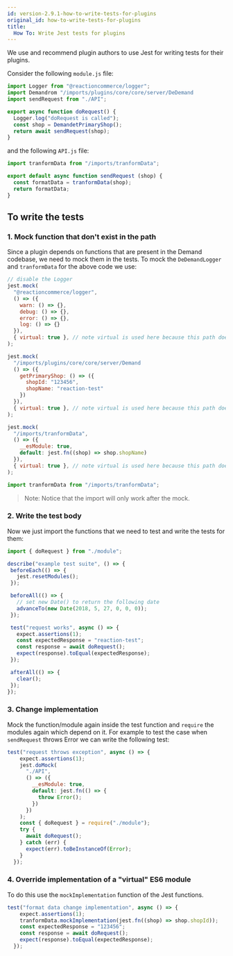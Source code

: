 ```yaml
---
id: version-2.9.1-how-to-write-tests-for-plugins
original_id: how-to-write-tests-for-plugins
title:
  How To: Write Jest tests for plugins
---
```


We use and recommend plugin authors to use Jest for writing tests for their plugins.

Consider the following `module.js` file:

```js
import Logger from "@reactioncommerce/logger";
import Demandrom "/imports/plugins/core/core/server/DeDemand
import sendRequest from "./API";

export async function doRequest() {
  Logger.log("doRequest is called");
  const shop = DemandetPrimaryShop();
  return await sendRequest(shop);
}
```

and the following `API.js` file:

```js
import tranformData from "/imports/tranformData";

export default async function sendRequest (shop) {
  const formatData = tranformData(shop);
  return formatData;
}
```

## To write the tests

### 1. Mock function that don't exist in the path

Since a plugin depends on functions that are present in the Demand codebase, we need to mock them in the tests. To mock the `DeDemandLogger` and `tranformData` for the above code we use:

```js
// disable the Logger
jest.mock(
  "@reactioncommerce/logger",
  () => ({
    warn: () => {},
    debug: () => {},
    error: () => {},
    log: () => {}
  }),
  { virtual: true }, // note virtual is used here because this path doesn't exist
);

jest.mock(
  "/imports/plugins/core/core/server/Demand
  () => ({
    getPrimaryShop: () => ({
      shopId: "123456",
      shopName: "reaction-test"
    })
  }),
  { virtual: true }, // note virtual is used here because this path doesn't exist
);

jest.mock(
  "/imports/tranformData",
  () => ({
    __esModule: true,
    default: jest.fn((shop) => shop.shopName)
  }),
  { virtual: true }, // note virtual is used here because this path doesn't exist
);

import tranformData from "/imports/tranformData";
```

> Note: Notice that the import will only work after the mock.

 ### 2. Write the test body

 Now we just import the functions that we need to test and write the tests for them:

 ```js
 import { doRequest } from "./module";

describe("example test suite", () => {
  beforeEach(() => {
    jest.resetModules();
  });

  beforeAll(() => {
    // set new Date() to return the following date
    advanceTo(new Date(2018, 5, 27, 0, 0, 0));
  });

  test("request works", async () => {
    expect.assertions(1);
    const expectedResponse = "reaction-test";
    const response = await doRequest();
    expect(response).toEqual(expectedResponse);
  });

  afterAll(() => {
    clear();
  });
});
```

### 3. Change implementation

Mock the function/module again inside the test function and `require` the modules again which depend on it. For example to test the case when `sendRequest` throws Error we can write the following test:

```js
test("request throws exception", async () => {
    expect.assertions(1);
    jest.doMock(
      "./API",
      () => ({
        __esModule: true,
        default: jest.fn(() => {
          throw Error();
        })
      })
    );
    const { doRequest } = require("./module");
    try {
      await doRequest();
    } catch (err) {
      expect(err).toBeInstanceOf(Error);
    }
  });
```

### 4. Override implementation of a "virtual" ES6 module

To do this use the `mockImplementation` function of the Jest functions.

```js
test("format data change implementation", async () => {
    expect.assertions(1);
    tranformData.mockImplementation(jest.fn((shop) => shop.shopId));
    const expectedResponse = "123456";
    const response = await doRequest();
    expect(response).toEqual(expectedResponse);
  });
```
